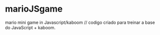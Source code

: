 # marioJSgame
mario mini game in Javascript/kaboom
// codigo criado para treinar a base do JavaScript + kaboom.
